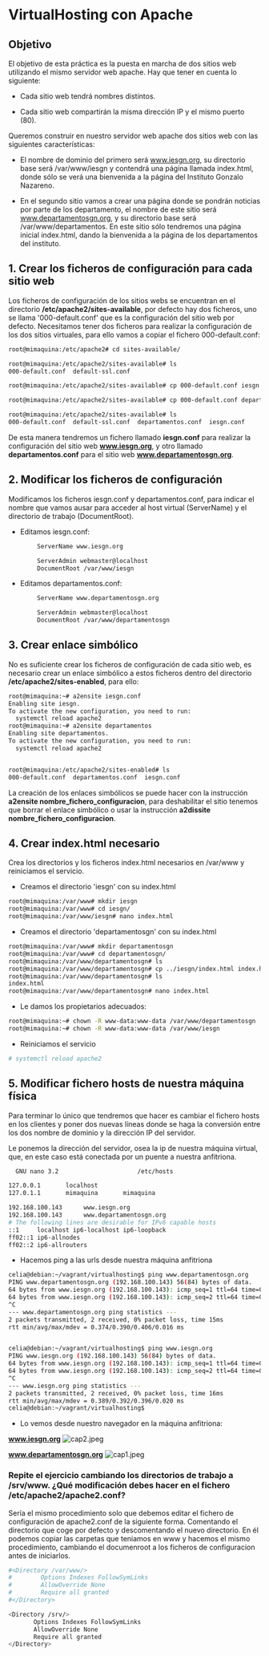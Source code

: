 # VirtualHosting con Apache

## Objetivo 

El objetivo de esta práctica es la puesta en marcha de dos sitios web utilizando el mismo servidor web apache. Hay que tener en cuenta lo siguiente:

* Cada sitio web tendrá nombres distintos.

* Cada sitio web compartirán la misma dirección IP y el mismo puerto (80).

Queremos construir en nuestro servidor web apache dos sitios web con las siguientes características:

* El nombre de dominio del primero será www.iesgn.org, su directorio base será /var/www/iesgn y contendrá una página llamada index.html, donde sólo se verá una bienvenida a la página del Instituto Gonzalo Nazareno.

* En el segundo sitio vamos a crear una página donde se pondrán noticias por parte de los departamento, el nombre de este sitio será www.departamentosgn.org, y su directorio base será /var/www/departamentos. En este sitio sólo tendremos una página inicial index.html, dando la bienvenida a la página de los departamentos del instituto.

## 1. Crear los ficheros de configuración para cada sitio web

Los ficheros de configuración de los sitios webs se encuentran en el directorio **/etc/apache2/sites-available**, por defecto hay dos ficheros, uno se llama '000-default.conf' que es la configuración del sitio web por defecto. Necesitamos tener dos ficheros para realizar la configuración de los dos sitios virtuales, para ello vamos a copiar el fichero 000-default.conf:

```sh
root@mimaquina:/etc/apache2# cd sites-available/

root@mimaquina:/etc/apache2/sites-available# ls
000-default.conf  default-ssl.conf

root@mimaquina:/etc/apache2/sites-available# cp 000-default.conf iesgn.conf

root@mimaquina:/etc/apache2/sites-available# cp 000-default.conf departamentos.conf

root@mimaquina:/etc/apache2/sites-available# ls
000-default.conf  default-ssl.conf  departamentos.conf	iesgn.conf

```
De esta manera tendremos un fichero llamado **iesgn.conf** para realizar la configuración del sitio web **www.iesgn.org**, y otro llamado **departamentos.conf** para el sitio web **www.departamentosgn.org**.

## 2. Modificar los ficheros de configuración

Modificamos los ficheros iesgn.conf y departamentos.conf, para indicar el nombre que vamos ausar para acceder al host virtual (ServerName) y el directorio de trabajo (DocumentRoot).

* Editamos iesgn.conf:

```sh
        ServerName www.iesgn.org

        ServerAdmin webmaster@localhost
        DocumentRoot /var/www/iesgn
```

* Editamos departamentos.conf:

```sh
        ServerName www.departamentosgn.org

        ServerAdmin webmaster@localhost
        DocumentRoot /var/www/departamentosgn
```

## 3. Crear enlace simbólico

No es suficiente crear los ficheros de configuración de cada sitio web, es necesario crear un enlace simbólico a estos ficheros dentro del directorio **/etc/apache2/sites-enabled**, para ello:

```sh
root@mimaquina:~# a2ensite iesgn.conf
Enabling site iesgn.
To activate the new configuration, you need to run:
  systemctl reload apache2
root@mimaquina:~# a2ensite departamentos
Enabling site departamentos.
To activate the new configuration, you need to run:
  systemctl reload apache2


root@mimaquina:/etc/apache2/sites-enabled# ls
000-default.conf  departamentos.conf  iesgn.conf

```
La creación de los enlaces simbólicos se puede hacer con la instrucción **a2ensite nombre_fichero_configuracion**, para deshabilitar el sitio tenemos que borrar el enlace simbólico o usar la instrucción **a2dissite nombre_fichero_configuracion**.


## 4. Crear index.html necesario

Crea los directorios y los ficheros index.html necesarios en /var/www y reiniciamos el servicio.

* Creamos el directorio 'iesgn' con su index.html

```sh
root@mimaquina:/var/www# mkdir iesgn
root@mimaquina:/var/www# cd iesgn/
root@mimaquina:/var/www/iesgn# nano index.html

```
* Creamos el directorio 'departamentosgn' con su index.html

```sh
root@mimaquina:/var/www# mkdir departamentosgn
root@mimaquina:/var/www# cd departamentosgn/
root@mimaquina:/var/www/departamentosgn# ls
root@mimaquina:/var/www/departamentosgn# cp ../iesgn/index.html index.html
root@mimaquina:/var/www/departamentosgn# ls
index.html
root@mimaquina:/var/www/departamentosgn# nano index.html 
```

* Le damos los propietarios adecuados:

```sh
root@mimaquina:~# chown -R www-data:www-data /var/www/departamentosgn
root@mimaquina:~# chown -R www-data:www-data /var/www/iesgn

```

* Reiniciamos el servicio

```sh
# systemctl reload apache2
```

## 5. Modificar fichero hosts de nuestra máquina física

Para terminar lo único que tendremos que hacer es cambiar el fichero hosts en los clientes y poner dos nuevas líneas donde se haga la conversión entre los dos nombre de dominio y la dirección IP del servidor.

Le ponemos la dirección del servidor, osea la ip de nuestra máquina virtual, que, en este caso está conectada por un puente a nuestra anfitriona.

```sh
  GNU nano 3.2                      /etc/hosts                                

127.0.0.1       localhost
127.0.1.1       mimaquina       mimaquina

192.168.100.143      www.iesgn.org
192.168.100.143      www.departamentosgn.org
# The following lines are desirable for IPv6 capable hosts
::1     localhost ip6-localhost ip6-loopback
ff02::1 ip6-allnodes
ff02::2 ip6-allrouters


```

* Hacemos ping a las urls desde nuestra máquina anfitriona

```sh
celia@debian:~/vagrant/virtualhosting$ ping www.departamentosgn.org
PING www.departamentosgn.org (192.168.100.143) 56(84) bytes of data.
64 bytes from www.iesgn.org (192.168.100.143): icmp_seq=1 ttl=64 time=0.406 ms
64 bytes from www.iesgn.org (192.168.100.143): icmp_seq=2 ttl=64 time=0.374 ms
^C
--- www.departamentosgn.org ping statistics ---
2 packets transmitted, 2 received, 0% packet loss, time 15ms
rtt min/avg/max/mdev = 0.374/0.390/0.406/0.016 ms


celia@debian:~/vagrant/virtualhosting$ ping www.iesgn.org
PING www.iesgn.org (192.168.100.143) 56(84) bytes of data.
64 bytes from www.iesgn.org (192.168.100.143): icmp_seq=1 ttl=64 time=0.389 ms
64 bytes from www.iesgn.org (192.168.100.143): icmp_seq=2 ttl=64 time=0.396 ms
^C
--- www.iesgn.org ping statistics ---
2 packets transmitted, 2 received, 0% packet loss, time 16ms
rtt min/avg/max/mdev = 0.389/0.392/0.396/0.020 ms
celia@debian:~/vagrant/virtualhosting$ 

```

* Lo vemos desde nuestro navegador en la máquina anfitriona:

**www.iesgn.org**
![cap2.jpeg](https://github.com/CeliaGMqrz/virtualhosting_apache/blob/main/capturas/cap2.jpeg)

**www.departamentosgn.org**
![cap1.jpeg](https://github.com/CeliaGMqrz/virtualhosting_apache/blob/main/capturas/cap1.jpeg)


### Repite el ejercicio cambiando los directorios de trabajo a /srv/www. ¿Qué modificación debes hacer en el fichero /etc/apache2/apache2.conf?

Sería el mismo procedimiento solo que debemos editar el fichero de configuración de apache2.conf de la siguiente forma. Comentando el directorio que coge por defecto y descomentando el nuevo directorio. En él podemos copiar las carpetas que teniamos en www y hacemos el mismo procedimiento, cambiando el documenroot a los ficheros de configuracion antes de iniciarlos.

```sh
#<Directory /var/www/>
#        Options Indexes FollowSymLinks
#        AllowOverride None
#        Require all granted
#</Directory>

<Directory /srv/>
       Options Indexes FollowSymLinks
       AllowOverride None
       Require all granted
</Directory>

```
